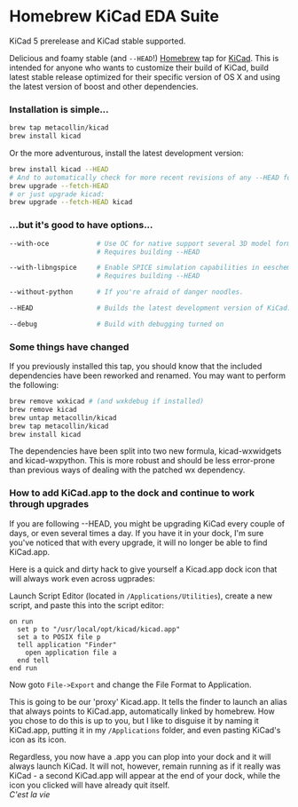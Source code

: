 # Homebrew KiCad EDA Suite
KiCad 5 prerelease and KiCad stable supported.

Delicious and foamy stable (and `--HEAD`!) [Homebrew](https://github.com/mxcl/homebrew) tap for [KiCad](http://www.kicad.org). This is intended for anyone who wants to customize their build of KiCad, build latest stable release optimized for their specific version of OS X and using the latest version of boost and other dependencies.

### Installation is simple...
```sh
brew tap metacollin/kicad
brew install kicad
```
Or the more adventurous, install the latest development version:
```sh
brew install kicad --HEAD
# And to automatically check for more recent revisions of any --HEAD formulae:
brew upgrade --fetch-HEAD
# or just upgrade kicad:
brew upgrade --fetch-HEAD kicad
```


### ...but it's good to have options...
```sh
--with-oce            # Use OC for native support several 3D model formats, including .STEP.
                      # Requires building --HEAD

--with-libngspice     # Enable SPICE simulation capabilities in eeschema using ngspice as the backend.
                      # Requires building --HEAD

--without-python      # If you're afraid of danger noodles.

--HEAD                # Builds the latest development version of KiCad.

--debug               # Build with debugging turned on
```

### Some things have changed

If you previously installed this tap, you should know that the included dependencies have been reworked and renamed.  You may want to perform the following:

```sh
brew remove wxkicad # (and wxkdebug if installed)
brew remove kicad
brew untap metacollin/kicad
brew tap metacollin/kicad
brew install kicad
```

The dependencies have been split into two new formula, kicad-wxwidgets and kicad-wxpython.  This is more robust and should be less error-prone than previous ways of dealing with the patched wx dependency.


### How to add KiCad.app to the dock and continue to work through upgrades

If you are following --HEAD, you might be upgrading KiCad every couple of days, or even several times a day. If you have it in your dock, I'm sure you've noticed that with every upgrade, it will no longer be able to find KiCad.app.  

Here is a quick and dirty hack to give yourself a Kicad.app dock icon that will always work even across ugprades:

Launch Script Editor (located in `/Applications/Utilities`), create a new script, and paste this into the script editor:

```
on run
  set p to "/usr/local/opt/kicad/kicad.app"
  set a to POSIX file p
  tell application "Finder"
    open application file a
  end tell
end run
```

Now goto `File->Export` and change the File Format to Application. 

This is going to be our 'proxy' Kicad.app.  It tells the finder to launch an alias that always points to KiCad.app, automatically linked by homebrew. How you chose to do this is up to you, but I like to disguise it by naming it KiCad.app, putting it in my `/Applications` folder, and even pasting KiCad's icon as its icon.  

Regardless, you now have a .app you can plop into your dock and it will always launch KiCad.  It will not, however, remain running as if it really was KiCad - a second KiCad.app will appear at the end of your dock, while the icon you clicked will have already quit itself.  
*C'est la vie*

